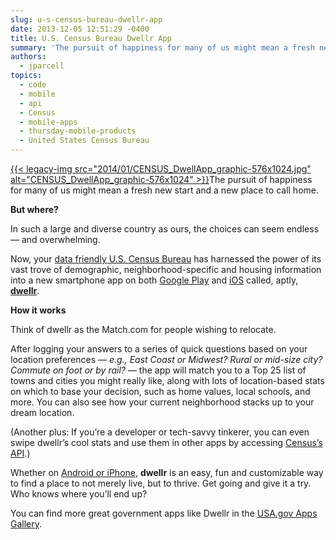 ```yaml
---
slug: u-s-census-bureau-dwellr-app
date: 2013-12-05 12:51:29 -0400
title: U.S. Census Bureau Dwellr App
summary: 'The pursuit of happiness for many of us might mean a fresh new start and a new place to call home. But where? In such a large and diverse country as ours, the choices can seem endless &mdash; and overwhelming. Now, your data friendly U.S. Census Bureau has harnessed the power'
authors:
  - jparcell
topics:
  - code
  - mobile
  - api
  - Census
  - mobile-apps
  - thursday-mobile-products
  - United States Census Bureau
---
```


[{{< legacy-img src="2014/01/CENSUS\_DwellApp\_graphic-576x1024.jpg" alt="CENSUS\_DwellApp\_graphic-576x1024" >}}](https://s3.amazonaws.com/digitalgov/_legacy-img/2014/01/CENSUS_DwellApp_graphic-576x1024.jpg)The pursuit of happiness for many of us might mean a fresh new start and a new place to call home.

**But where?**

In such a large and diverse country as ours, the choices can seem endless — and overwhelming.

Now, your [data friendly U.S. Census Bureau](http://www.census.gov/) has harnessed the power of its vast trove of demographic, neighborhood-specific and housing information into a new smartphone app on both [Google Play](https://play.google.com/store/apps/details?id=air.gov.census.phone.dwellr) and [iOS](https://itunes.apple.com/us/app/dwellr/id744395884?mt=8) called, aptly, **[dwellr](http://www.census.gov/mobile/?intcmp=sldr1)**.

**How it works**
  
Think of dwellr as the Match.com for people wishing to relocate.

After logging your answers to a series of quick questions based on your location preferences — _e.g., East Coast or Midwest? Rural or mid-size city? Commute on foot or by rail?_ — the app will match you to a Top 25 list of towns and cities you might really like, along with lots of location-based stats on which to base your decision, such as home values, local schools, and more. You can also see how your current neighborhood stacks up to your dream location.

(Another plus: If you’re a developer or tech-savvy tinkerer, you can even swipe dwellr’s cool stats and use them in other apps by accessing [Census’s API](http://www.census.gov/developers/).)

Whether on [Android or iPhone](http://www.census.gov/mobile/?intcmp=sldr1), **dwellr** is an easy, fun and customizable way to find a place to not merely live, but to thrive. Get going and give it a try. Who knows where you’ll end up?

You can find more great government apps like Dwellr in the [USA.gov Apps Gallery](http://apps.usa.gov/).